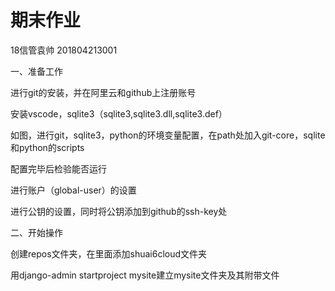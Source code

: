 # 期末作业
18信管袁帅 201804213001

一、准备工作

进行git的安装，并在阿里云和github上注册账号

安装vscode，sqlite3（sqlite3,sqlite3.dll,sqlite3.def）

如图，进行git，sqlite3，python的环境变量配置，在path处加入git-core，sqlite和python的scripts

配置完毕后检验能否运行

进行账户（global-user）的设置

进行公钥的设置，同时将公钥添加到github的ssh-key处

二、开始操作

创建repos文件夹，在里面添加shuai6cloud文件夹

用django-admin startproject mysite建立mysite文件夹及其附带文件



